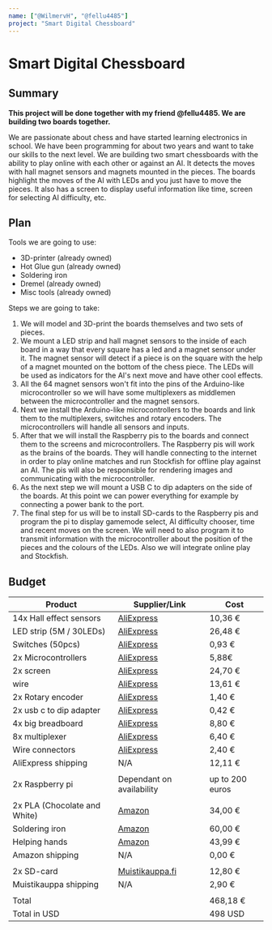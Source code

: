 ```yaml
---
name: ["@WilmervH", "@fellu4485"]
project: "Smart Digital Chessboard"
---
```


# Smart Digital Chessboard

## Summary

**This project will be done together with my friend @fellu4485. We are building two boards together.**

We are passionate about chess and have started learning electronics in school. We have been programming for about two years and want to take our skills to the next level. We are building two smart chessboards with the ability to play online with each other or against an AI. It detects the moves with hall magnet sensors and magnets mounted in the pieces. The boards highlight the moves of the AI with LEDs and you just have to move the pieces. It also has a screen to display useful information like time, screen for selecting AI difficulty, etc.

## Plan

Tools we are going to use:
- 3D-printer (already owned)
- Hot Glue gun (already owned)
- Soldering iron
- Dremel (already owned)
- Misc tools (already owned)

Steps we are going to take:
1. We will model and 3D-print the boards themselves and two sets of pieces.
2. We mount a LED strip and hall magnet sensors to the inside of each board in a way that every square has a led and a magnet sensor under it. The magnet sensor will detect if a piece is on the square with the help of a magnet mounted on the bottom of the chess piece. The LEDs will be used as indicators for the AI's next move and have other cool effects.
3. All the 64 magnet sensors won't fit into the pins of the Arduino-like microcontroller so we will have some multiplexers as middlemen between the microcontroller and the magnet sensors.
4. Next we install the Arduino-like microcontrollers to the boards and link them to the multiplexers, switches and rotary encoders. The microcontrollers will handle all sensors and inputs.
5. After that we will install the Raspberry pis to the boards and connect them to the screens and microcontrollers. The Raspberry pis will work as the brains of the boards. They will handle connecting to the internet in order to play online matches and run Stockfish for offline play against an AI. The pis will also be responsible for rendering images and communicating with the microcontroller.
6. As the next step we will mount a USB C to dip adapters on the side of the boards. At this point we can power everything for example by connecting a power bank to the port.
7. The final step for us will be to install SD-cards to the Raspberry pis and program the pi to display gamemode select, AI difficulty chooser, time and recent moves on the screen. We will need to also program it to transmit information with the microcontroller about the position of the pieces and the colours of the LEDs. Also we will integrate online play and Stockfish.

## Budget

| Product                      | Supplier/Link                                                                                                                                                                                                                                                                                                                                                                                                                                                                                                                                                              | Cost            |
| ---------------------------- | -------------------------------------------------------------------------------------------------------------------------------------------------------------------------------------------------------------------------------------------------------------------------------------------------------------------------------------------------------------------------------------------------------------------------------------------------------------------------------------------------------------------------------------------------------------------------- | --------------- |
| 14x Hall effect sensors      | [AliExpress](https://www.aliexpress.com/item/32989643722.html?mp=1)                                                                                                                                                                                                                                                                                                                                                                                                                                                                                                        | 10,36 €         |
| LED strip (5M / 30LEDs)      | [AliExpress](https://www.aliexpress.com/item/1005003387081535.html)                                                                                                                                                                                                                                                                                                                                                                                                                                                                                                        | 26,48 €         |
| Switches (50pcs)             | [AliExpress](https://www.aliexpress.com/item/1005003115135192.html?spm=a2g0o.productlist.main.15.492a744buZq0V1&algo_pvid=4eef36e1-ff9f-4e7b-867d-2a1e4d0fcb28&algo_exp_id=4eef36e1-ff9f-4e7b-867d-2a1e4d0fcb28-7&pdp_ext_f=%7B%22sku_id%22%3A%2212000024181858314%22%7D&pdp_npi=2%40dis%21EUR%211.23%210.75%21%21%21%21%21%40211be3d216717428583614762d0781%2112000024181858314%21sea&curPageLogUid=4swL4l8NvTPE)                                                                                                                                                         | 0,93 €          |
| 2x Microcontrollers          | [AliExpress](https://www.aliexpress.com/item/4000903444456.html)                                                                                                                                                                                                                                                                                                                                                                                                                                                                                                           | 5,88€           |
| 2x screen                    | [AliExpress](https://www.aliexpress.com/item/1005004598800700.html?mp=1)                                                                                                                                                                                                                                                                                                                                                                                                                                                                                                   | 24,70 €         |
| wire                         | [AliExpress](https://www.aliexpress.com/item/33020769897.html?spm=a2g0o.productlist.main.1.6b5e46c7MkcEZz&algo_pvid=78058553-a09b-4eec-8698-21f1e22edd21&algo_exp_id=78058553-a09b-4eec-8698-21f1e22edd21-0&pdp_ext_f=%7B%22sku_id%22%3A%2267168667879%22%7D&pdp_npi=2%40dis%21EUR%2119.39%2113.57%21%21%21%21%21%4021021aa216717439846132506d072f%2167168667879%21sea&curPageLogUid=MQxx4XxR7kOR)                                                                                                                                                                         | 13,61 €         |
| 2x Rotary encoder            | [AliExpress](https://www.aliexpress.com/item/32462116984.html?spm=a2g0o.productlist.main.3.599254c4yKn8rZ&algo_pvid=77498f6c-a9e9-440b-9c1e-7a1bf43cf3ba&algo_exp_id=77498f6c-a9e9-440b-9c1e-7a1bf43cf3ba-1&pdp_ext_f=%7B%22sku_id%22%3A%2210000000284880207%22%7D&pdp_npi=2%40dis%21EUR%210.65%210.62%21%21%21%21%21%4021227f0f16717441099107702d0741%2110000000284880207%21sea&curPageLogUid=ktMiq9vI1nb6)                                                                                                                                                               | 1,40 €          |
| 2x usb c to dip adapter         | [AliExpress](https://www.aliexpress.com/item/1005004898682160.html?spm=a2g0o.productlist.main.17.692d7b97n8m4hO&algo_pvid=6edfc7b6-92ad-408b-ae53-ef4777c40652&algo_exp_id=6edfc7b6-92ad-408b-ae53-ef4777c40652-8&pdp_ext_f=%7B%22sku_id%22%3A%2212000030942574436%22%7D&pdp_npi=2%40dis%21EUR%210.21%210.21%21%21%21%21%21%40211bf3f116717446295668145d06ef%2112000030942574436%21sea&curPageLogUid=XXeUufNaQzvD)                                                                                                                                                         | 0,42 €          |
| 4x big breadboard            | [AliExpress](https://www.aliexpress.com/item/4000689310993.html?spm=a2g0o.productlist.main.1.57f26225PHnp1t&algo_pvid=ccad3b46-3c0a-439f-8b32-1a892a082efa&algo_exp_id=ccad3b46-3c0a-439f-8b32-1a892a082efa-0&pdp_ext_f=%7B%22sku_id%22%3A%2212000022089082723%22%7D&pdp_npi=2%40dis%21EUR%214.34%213.82%21%21%21%21%21%4021021a7216717449609417045d074c%2112000022089082723%21sea&curPageLogUid=L98k4gws9yyZ)                                                                                                                                                             | 8,80 €          |
| 8x multiplexer               | [AliExpress](https://www.aliexpress.com/item/1005002710691057.html?mp=1)                                                                                                                                                                                                                                                                                                                                                                                                                                                                                                   | 6,40 €          |
| Wire connectors              | [AliExpress](https://www.aliexpress.com/item/4000394171442.html?spm=a2g0o.productlist.main.59.78f43ce6rZsG19&algo_pvid=af3fc2d3-ce42-4fe5-9b60-738232f0f8d9&aem_p4p_detail=202212231358062303587920410400021493881&algo_exp_id=af3fc2d3-ce42-4fe5-9b60-738232f0f8d9-29&pdp_ext_f=%7B%22sku_id%22%3A%2210000015036663976%22%7D&pdp_npi=2%40dis%21EUR%210.49%210.4%21%21%21%21%21%40211bda9b16718326862433310d0725%2110000015036663976%21sea&curPageLogUid=Ng4X7oH1Iqnw&ad_pvid=202212231358062303587920410400021493881_8&ad_pvid=202212231358062303587920410400021493881_8) | 2,40 €          |
| AliExpress shipping          | N/A                                                                                                                                                                                                                                                                                                                                                                                                                                                                                                                                                                        | 12,11 €         |
|                              |                                                                                                                                                                                                                                                                                                                                                                                                                                                                                                                                                                            |                 |
| 2x Raspberry pi              | Dependant on availability                                                                                                                                                                                                                                                                                                                                                                                                                                                                                                                                                  | up to 200 euros |
|                              |                                                                                                                                                                                                                                                                                                                                                                                                                                                                                                                                                                            |                 |
| 2x PLA (Chocolate and White) | [Amazon](https://www.amazon.de/-/en/OVERTURE-Matte-Filament-Dimensional-Accuracy/dp/B08X6YWZBT/ref=sr_1_5?keywords=overture%2Bpla&th=1)                                                                                                                                                                                                                                                                                                                                                                                                                                    | 34,00 €         |
| Soldering iron               | [Amazon](https://www.amazon.de/-/en/TOAUTO-Soldering-Station-Digital-Display/dp/B09QCRQHZ8/ref=sr_1_1?keywords=toauto%2Bds90&th=1)                                                                                                                                                                                                                                                                                                                                                                                                                                         | 60,00 €         |
| Helping hands                | [Amazon](https://www.amazon.de/-/en/Magnetic-Soldering-Electronics-Jewellery-Desoldering/dp/B09F9NJVW9/ref=sr_1_17?keywords=l%C3%B6thilfe+hand)                                                                                                                                                                                                                                                                                                                                                                                                                            | 43,99 €         |
| Amazon shipping              | N/A                                                                                                                                                                                                                                                                                                                                                                                                                                                                                                                                                                        | 0,00 €          |
|                              |                                                                                                                                                                                                                                                                                                                                                                                                                                                                                                                                                                            |                 |
| 2x SD-card                   | [Muistikauppa.fi](https://www.muistikauppa.fi/tuote/kingston-canvas-select-plus-64gb-microsdxc-muistikortti/)                                                                                                                                                                                                                                                                                                                                                                                                                                                              | 12,80 €         |
| Muistikauppa shipping        | N/A                                                                                                                                                                                                                                                                                                                                                                                                                                                                                                                                                                        | 2,90 €          |
|                              |                                                                                                                                                                                                                                                                                                                                                                                                                                                                                                                                                                            |                 |
| Total                        |                                                                                                                                                                                                                                                                                                                                                                                                                                                                                                                                                                            | 468,18 €        |
| Total in USD                 |                                                                                                                                                                                                                                                                                                                                                                                                                                                                                                                                                                            | 498 USD         |
